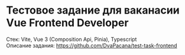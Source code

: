# Тестовое задание для ваканасии Vue Frontend Developer  

Стек: Vite, Vue 3 (Composition Api, Pinia), Typescript  
Описание задания: https://github.com/DvaPacana/test-task-frontend

